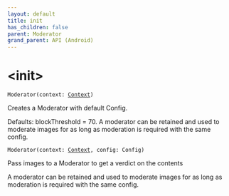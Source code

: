 ```yaml
---
layout: default
title: init
has_children: false
parent: Moderator
grand_parent: API (Android)
---
```


# &lt;init&gt;

`Moderator(context: `[`Context`](https://developer.android.com/reference/android/content/Context.html)`)`

Creates a Moderator with default Config.

Defaults: blockThreshold = 70.
A moderator can be retained and used to moderate images
for as long as moderation is required with the same config.

`Moderator(context: `[`Context`](https://developer.android.com/reference/android/content/Context.html)`, config: Config)`

Pass images to a Moderator to get a verdict on the contents

A moderator can be retained and used to moderate images
for as long as moderation is required with the same config.

